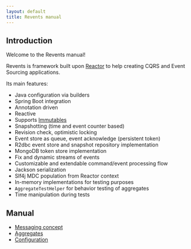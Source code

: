 ```yaml
---
layout: default
title: Revents manual
---
```


## Introduction

Welcome to the Revents manual!

Revents is framework built upon [Reactor](https://projectreactor.io/) to help creating CQRS and Event Sourcing applications.

Its main features:

- Java configuration via builders
- Spring Boot integration
- Annotation driven
- Reactive
- Supports [Immutables](https://immutables.github.io/)
- Snapshotting (time and event counter based)
- Revision check, optimistic locking
- Event store as queue, event acknowledge (persistent token)  
- R2dbc event store and snapshot repository implementation
- MongoDB token store implementation
- Fix and dynamic streams of events
- Customizable and extendable command/event processing flow
- Jackson serialization
- Slf4j MDC population from Reactor context
- In-memory implementations for testing purposes
- `AggregateTestHelper` for behavior testing of aggregates
- Time manipulation during tests

## Manual

 - [Messaging concept](messaging-concept)
 - [Aggregates](aggregates)
 - [Configuration](configuration) 
